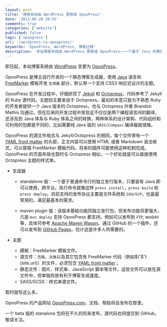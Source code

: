 ```yaml
---
layout: post
title: '博客系统由 WordPress 更换成 OpooPress'
date: '2013-06-28 20:55'
comments: true
categories: ['website']
published: false
tags: ['opoopress']
url: '/wordpress-to-opoopress/'
keywords: 'OpooPress, WordPress, 博客迁移'
description: '本站博客系统由 WordPress 更换成 OpooPress——一个基于 Java 的静态博客生成器。'
---
```


即日起，本站博客系统由 [WordPress](http://wordpress.org/) 变更为 [OpooPress](http://press.opoo.org/)。

OpooPress 是博主自行开发的一个静态博客生成器，使用 [Java](http://www.oracle.com/technetwork/java/index.html) 语言和 [FreeMarker](http://www.freemarker.org/) 模板开发 `生成器` 部分，默认带一个支持 CSS3 响应式设计的主题。

<!--more-->

OpooPress 在开发过程中，仔细研究了 [Jekyll](http://jekyllrb.com) 和 [Octopress](http://octopress.org/)，代码参考了 Jekyll 的 Ruby 源代码，主题则主要来自于 Octopress。最初的本意只是为不熟悉 Ruby 的开发者提供一个 Java 版本的 Octopress，也与 Octopress 作者 Brandon Mathis 沟通过。但在后来的开发过程中发现这不仅仅是两个编程语言间的翻译，还涉及到 Java 体系与 Ruby 体系之间的转换，两种体系的设计架构、代码组织和可利用的包都是不同的，比如需要纯 Java 版的 `SASS/Compass` 编译器就很难。

OpooPress 的源文件格式与 Jekyll/Octopress 的相同，每个文件带有一个 [YAML front matter](http://jekyllrb.com/docs/frontmatter/) 的头部，正文内容可以使用 HTML 或者 Markdown 语法格式，可以穿插 FreeMarker 模板代码，将来的插件可能使用这种机制完成。OpooPress 的页面布局也暂时与 Octopress 相似，一个好处就是可以直接使用 Octopress 主题的样式单。



* 生成器
    * standalone 版：一个基于普通命令行的独立发行版本，只要装有 Java 即可以使用，跨平台。执行命令就像这样 `press install`，`press build` 和 `press deploy`。目前支持的发布协议主要是文件系统和 `SSH/SCP`，也是最常用的，满足最基本的需求。
  
    * maven plugin 版：该版本基础功能同独立发行包，但发布功能将更强大，凡是 `mvn deploy` 支持 OpooPress 都支持。例如可以发布到 `FTP`, `WebDAV` 等，具体可参考 [Apache Maven Wagon](http://maven.apache.org/wagon/)。通过 GitHub 的一个插件，还可以发布到 [GitHub Pages](http://pages.github.com/)，估计这是许多人所需要的。

* 主题
    * 模板：FreeMarker 模板文件。
    * 源文件：`页面`、`文章`以及其它包含有 FreeMarker 代码（例如${'$'}{site.url}）的文件，必须包含  [YAML front matter](http://jekyllrb.com/docs/frontmatter/) 。
    * 静态文件：图片、样式单、JavaScript 脚本等文件，这些文件可以放在源文件中，但单独存放有利于博客生成速度。
    * SASS/SCSS：样式单源文件。

   
暂时就写这么多。

OpooPress 的产品网站 [OpooPress.com](http://opoopress.com/)，文档、帮助将会发布在那里。

一个 beta 版的 stanalone 包将在不久的将来发布，源代码也将提交到 GitHub，敬请关注。
